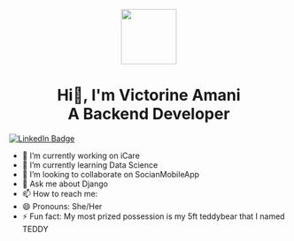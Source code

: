 <div id="header" align="center">
  <img src="https://bit.ly/3ZtsqWx" width="100"/>
</div>
<h1 id="heading"  align="center">
  Hi👋, I'm Victorine Amani<br>
  A Backend Developer
</h1>
<div id="badges">
<a href="https://www.linkedin.com/in/victorine-nyagwala-a59080215/">
    <img src="[https://img.shields.io/badge/LinkedIn-blue?style=for-the-badge&logo=linkedin&logoColor=white](https://o.remove.bg/downloads/b421b5e1-2a84-4bf4-88de-33764ffb6651/alexander-shatov-9Zjd7PE_FRM-unsplash-removebg-preview.png)" alt="LinkedIn Badge"/>
  </a>
</div>

- 🔭 I’m currently working on iCare
- 🌱 I’m currently learning Data Science
- 👯 I’m looking to collaborate on SocianMobileApp
- 💬 Ask me about Django
- 📫 How to reach me: 
- 😄 Pronouns: She/Her
- ⚡ Fun fact: My most prized possession is my 5ft teddybear that I named TEDDY

